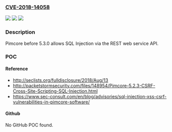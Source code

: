 ### [CVE-2018-14058](https://cve.mitre.org/cgi-bin/cvename.cgi?name=CVE-2018-14058)
![](https://img.shields.io/static/v1?label=Product&message=n%2Fa&color=blue)
![](https://img.shields.io/static/v1?label=Version&message=n%2Fa&color=blue)
![](https://img.shields.io/static/v1?label=Vulnerability&message=n%2Fa&color=brighgreen)

### Description

Pimcore before 5.3.0 allows SQL Injection via the REST web service API.

### POC

#### Reference
- http://seclists.org/fulldisclosure/2018/Aug/13
- http://packetstormsecurity.com/files/148954/Pimcore-5.2.3-CSRF-Cross-Site-Scripting-SQL-Injection.html
- https://www.sec-consult.com/en/blog/advisories/sql-injection-xss-csrf-vulnerabilities-in-pimcore-software/

#### Github
No GitHub POC found.

